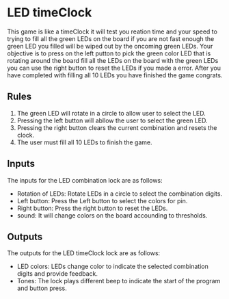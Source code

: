 # LED timeClock 

This game is like a timeClock it will test you reation time and your speed to trying to fill all the green LEDs on the board if you are not fast enough the green LED you filled will be wiped out by the oncoming green LEDs. Your objective is to press on the left putton to pick the green color LED that is rotating around the board fill all the LEDs on the board with the green LEDs you can use the right button to reset the LEDs if you made a error. After you have completed with filling all 10 LEDs you have finished the game congrats.

## Rules

1. The green LED will rotate in a circle to allow user to select the LED.
2. Pressing the left button will abllow the user to select the green LED.
3. Pressing the right button clears the current combination and resets the clock.
4. The user must fill all 10 LEDs to finish the game.

## Inputs

The inputs for the LED combination lock are as follows:

- Rotation of LEDs: Rotate LEDs in a circle to select the combination digits.
- Left button: Press the Left button to select the colors for pin.
- Right button: Press the right button to reset the LEDs.
- sound: It will change colors on the board accounding to thresholds.

## Outputs

The outputs for the LED timeClock lock are as follows:

- LED colors: LEDs change color to indicate the selected combination digits and provide feedback.
- Tones: The lock plays different beep to indicate the start of the program and button press.
